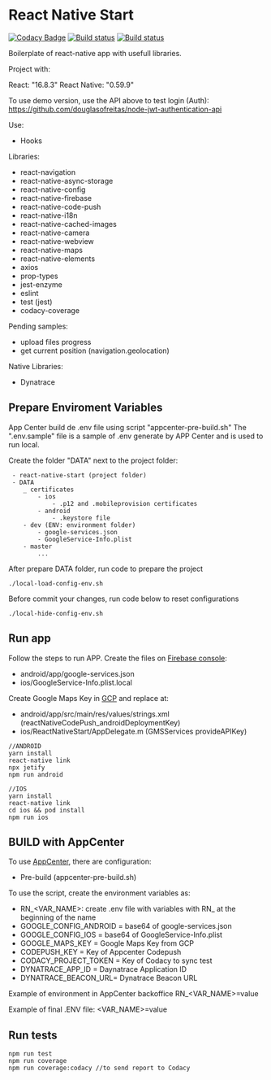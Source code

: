 # React Native Start 

[![Codacy Badge](https://api.codacy.com/project/badge/Coverage/a5db3937935a42b0941411f9750152ca)](https://www.codacy.com/manual/douglasofreitas/react-native-start_2?utm_source=github.com&utm_medium=referral&utm_content=natura-cosmeticos/react-native-start&utm_campaign=Badge_Coverage)
[![Build status](https://build.appcenter.ms/v0.1/apps/fa1d2c09-f10c-4f58-9733-e231fa9a8218/branches/dev/badge)](https://appcenter.ms)
[![Build status](https://build.appcenter.ms/v0.1/apps/187dde4d-1402-48ee-947f-686ae36c4c85/branches/dev/badge)](https://appcenter.ms)

Boilerplate of react-native app with usefull libraries.

Project with:

React: "16.8.3"
React Native: "0.59.9"

To use demo version, use the API above to test login (Auth):
https://github.com/douglasofreitas/node-jwt-authentication-api

Use:
* Hooks

Libraries: 
* react-navigation
* react-native-async-storage
* react-native-config
* react-native-firebase
* react-native-code-push
* react-native-i18n
* react-native-cached-images
* react-native-camera
* react-native-webview
* react-native-maps
* react-native-elements
* axios
* prop-types
* jest-enzyme
* eslint
* test (jest)
* codacy-coverage

Pending samples:
* upload files progress
* get current position (navigation.geolocation)

Native Libraries:
* Dynatrace

## Prepare Enviroment Variables

App Center build de .env file using script "appcenter-pre-build.sh"
The ".env.sample" file is a sample of .env generate by APP Center and is used to run local.

Create the folder "DATA" next to the project folder:

```
 - react-native-start (project folder)
 - DATA
    _ certificates
        - ios
            - .p12 and .mobileprovision certificates 
        - android
            - .keystore file
    - dev (ENV: environment folder)
        - google-services.json
        - GoogleService-Info.plist
    - master 
        ...
```

After prepare DATA folder, run code to prepare the project

```
./local-load-config-env.sh
```

Before commit your changes, run code below to reset configurations

```
./local-hide-config-env.sh
```

## Run app

Follow the steps to run APP.
Create the files on [Firebase console](https://console.firebase.google.com):

* android/app/google-services.json
* ios/GoogleService-Info.plist.local

Create Google Maps Key in [GCP](https://console.cloud.google.com) and replace at:
* android/app/src/main/res/values/strings.xml (reactNativeCodePush_androidDeploymentKey)
* ios/ReactNativeStart/AppDelegate.m (GMSServices provideAPIKey)

```
//ANDROID
yarn install
react-native link
npx jetify 
npm run android

//IOS
yarn install
react-native link
cd ios && pod install
npm run ios

```

## BUILD with AppCenter

To use [AppCenter](https://appcenter.ms), there are configuration:

* Pre-build (appcenter-pre-build.sh)

To use the script, create the environment variables as:
* RN_<VAR_NAME>: create .env file with variables with RN_ at the beginning of the name
* GOOGLE_CONFIG_ANDROID = base64 of google-services.json
* GOOGLE_CONFIG_IOS = base64 of GoogleService-Info.plist
* GOOGLE_MAPS_KEY = Google Maps Key from GCP
* CODEPUSH_KEY = Key of Appcenter Codepush
* CODACY_PROJECT_TOKEN = Key of Codacy to sync test
* DYNATRACE_APP_ID = Daynatrace Application ID
* DYNATRACE_BEACON_URL= Dynatrace Beacon URL

Example of environment in AppCenter backoffice
RN_<VAR_NAME>=value

Example of final .ENV file:
<VAR_NAME>=value

## Run tests

```
npm run test
npm run coverage
npm run coverage:codacy //to send report to Codacy
```